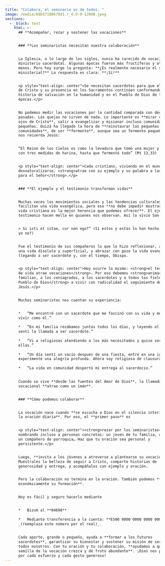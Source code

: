 ```yaml
---
title: "Colabora, el seminario es de todos. "
image: /media/68b57188679d1.r_d.0-0-12008.jpeg
sections:
  - _block: text
    html: >-
      ## **Acompañar, rezar y sostener las vocaciones**


      ### **Los seminaristas necesitan nuestra colaboración**


      La Iglesia, a lo largo de los siglos, nunca ha carecido de vocaciones al
      ministerio sacerdotal. Algunas épocas fueron más fructíferas y otras
      menos. Pero hoy surge la pregunta: **¿Es realmente necesario el sacerdocio
      ministerial?** La respuesta es clara: **¡Sí!** 


      <p style="text-align: center">Se necesitan sacerdotes para que el mensaje
      de Cristo y su presencia en los Sacramentos continúen conformando la
      historia de salvación en la humanidad y en el Pueblo de Dios de todas las
      épocas.</p>


      No podemos medir las vocaciones por la cantidad comparada con décadas
      pasadas. Las quejas no sirven de nada. Lo importante es **mirar con los
      ojos de Cristo**, salir a evangelizar y misionar incluso comunidades
      pequeñas. Quizá ha llegado la hora de **reinstaurar las pequeñas
      comunidades**, de ser **fermento**, aunque sea un fermento pequeño. Como
      nos recuerda Jesús:


      “El Reino de los Cielos es como la levadura que tomó una mujer y la mezcló
      con tres medidas de harina, hasta que fermentó todo” (Mt 13,33)


      <p style="text-align: center">Cada cristiano, viviendo en el mundo sin
      desnaturalizarse, <strong>atrae con su ejemplo y su palabra a las personas
      para el Señor</strong>.</p>


      ### **El ejemplo y el testimonio transforman vidas**


      Muchas veces los movimientos sociales y las tendencias culturales no
      facilitan una vida evangélica, pero eso **no debe impedir mostrar que la
      vida cristiana es la mejor herencia que podemos ofrecer**. El ejemplo y el
      testimonio hacen mella en quienes nos observan. Así lo vivió San Agustín:


      > Si isti et istae, cur non ego?” (Si estos y estas lo han hecho, ¿por qué
      yo no?)


      Fue el testimonio de sus compañeros lo que lo hizo reflexionar, abandonar
      una vida disoluta y superficial, y abrazar con gozo la vida evangélica,
      llegando a ser sacerdote y, con el tiempo, Obispo.


      <p style="text-align: center">Hoy ocurre lo mismo: <strong>el testimonio
      de vida atrae vocaciones</strong>. Por eso debemos <strong>animar a las
      familias, a los consagrados, a los sacerdotes y a todos los fieles del
      Pueblo de Dios</strong> a vivir con radicalidad el seguimiento de
      Jesús.</p>


      Muchos seminaristas nos cuentan su experiencia:


      *   “Me encontré con un sacerdote que me fascinó con su vida y me planteé
      vivir como él.”
          
      *   “En mi familia rezábamos juntos todos los días, y leyendo el Evangelio
      sentí la llamada a ser sacerdote.”
          
      *   “Vi a religiosas atendiendo a los más necesitados y quise ser como
      ellas.”
          
      *   “Un día sentí un vacío después de una fiesta, entré en una iglesia y
      experimenté una alegría profunda. Ahora soy religiosa de clausura.”
          
      *   “La vida en comunidad despertó mi entrega al sacerdocio.”
          

      Cuando se vive **desde las fuentes del Amor de Dios**, la llamada
      vocacional **atrae como un imán**.


      ### **Cómo podemos colaborar**


      La vocación nace cuando **se escucha a Dios en el silencio interior y en
      la oración diaria**. Por eso, el **primer paso** es 


      <p style="text-align: center"><strong>rezar por los seminaristas</strong>,
      nombrando incluso a personas concretas: un joven de tu familia, un amigo,
      un compañero de parroquia… Haz que tu oración sea personal y
      persistente.</p>


      Luego, **invita a los jóvenes a atreverse a plantearse su vocación**.
      Muéstrales la belleza de seguir a Cristo, comparte historias de
      generosidad y entrega, y acompáñalos con ejemplo y oración.


      Pero la colaboración no termina en la oración. También podemos **apoyar
      económicamente su formación**. 


      Hoy es fácil y seguro hacerlo mediante 


      *   Bizum al **04698** 
          
      *   Mediante transferencia a la cuenta: **ES00 0000 0000 0000 0000 00**
      _(reemplaza este número por el real)_. 
          

      Cada aporte, grande o pequeño, ayuda a **formar a los futuros
      sacerdotes**, garantizar su bienestar y sostener su misión de servicio a
      todos nosotros. Con tu oración y tu colaboración, **ayudamos a que la
      semilla de la vocación crezca y dé fruto abundante**. ¡Dios nos premiará
      por cada esfuerzo y cada gesto generoso!
---
```

